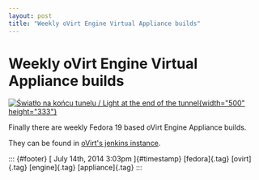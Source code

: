 ```yaml
---
layout: post
title: "Weekly oVirt Engine Virtual Appliance builds"
---
```



Weekly oVirt Engine Virtual Appliance builds
============================================

[![Światło na końcu tunelu / Light at the end of the
tunnel](https://farm4.staticflickr.com/3774/9479858193_e4cb6d31dd.jpg){width="500"
height="333"}](https://www.flickr.com/photos/rrrodrigo/9479858193/ "Światło na końcu tunelu / Light at the end of the tunnel von Rrrodrigo bei Flickr")

Finally there are weekly Fedora 19 based oVirt Engine Appliance builds.

They can be found in [oVirt's jenkins
instance](http://jenkins.ovirt.org/view/All/job/ovirt-appliance_master_merged/).

::: {#footer}
[ July 14th, 2014 3:03pm ]{#timestamp} [fedora]{.tag} [ovirt]{.tag}
[engine]{.tag} [appliance]{.tag}
:::
